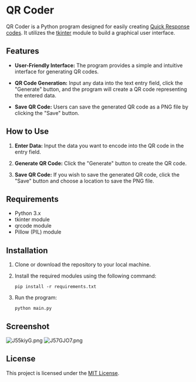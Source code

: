 # QR Coder

QR Coder is a Python program designed for easily creating [Quick Response codes](https://en.wikipedia.org/wiki/QR_code). It utilizes the [tkinter](https://docs.python.org/3/library/tkinter.html) module to build a graphical user interface.

## Features

- **User-Friendly Interface:** The program provides a simple and intuitive interface for generating QR codes.

- **QR Code Generation:** Input any data into the text entry field, click the "Generate" button, and the program will create a QR code representing the entered data.

- **Save QR Code:** Users can save the generated QR code as a PNG file by clicking the "Save" button.

## How to Use

1. **Enter Data:** Input the data you want to encode into the QR code in the entry field.

2. **Generate QR Code:** Click the "Generate" button to create the QR code.

3. **Save QR Code:** If you wish to save the generated QR code, click the "Save" button and choose a location to save the PNG file.

## Requirements

- Python 3.x
- tkinter module
- qrcode module
- Pillow (PIL) module

## Installation

1. Clone or download the repository to your local machine.

2. Install the required modules using the following command:
    ```
    pip install -r requirements.txt
    ```

3. Run the program:
    ```
    python main.py
    ```

## Screenshot

![J55kiyG.png](https://iili.io/J55kiyG.png)
![J57GJO7.png](https://iili.io/J57GJO7.png)
## License

This project is licensed under the [MIT License](LICENSE).
